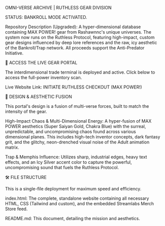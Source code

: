 OMNI-VERSE ARCHIVE | RUTHLESS GEAR DIVISION

STATUS: BANKROLL MODE ACTIVATED.

Repository Description (Upgraded):
A hyper-dimensional database containing MAX POWER! gear from Rashawnnc's unique universes. The system now runs on the Ruthless Protocol, featuring high-impact, custom gear designs influenced by deep lore references and the raw, icy aesthetic of the Bankroll/Trap network. All proceeds support the Anti-Predator Initiative.

🚀 ACCESS THE LIVE GEAR PORTAL

The interdimensional trade terminal is deployed and active. Click below to access the full-power inventory scan.

Live Website Link:
INITIATE RUTHLESS CHECKOUT (MAX POWER!)

🎯 DESIGN & AESTHETIC FUSION

This portal's design is a fusion of multi-verse forces, built to match the intensity of the gear.

High-Impact Chaos & Multi-Dimensional Energy: A hyper-fusion of MAX POWER aesthetics (Super Saiyan Gold, Chakra Blue) with the surreal, unpredictable, and uncompromising chaos found across various dimensional planes. This includes high-tech inventor concepts, dark fantasy grit, and the glitchy, neon-drenched visual noise of the Adult animation matrix.

Trap & Memphis Influence: Utilizes sharp, industrial edges, heavy text effects, and an Icy Silver accent color to capture the powerful, uncompromising sound that fuels the Ruthless Protocol.

🛠️ FILE STRUCTURE

This is a single-file deployment for maximum speed and efficiency.

index.html: The complete, standalone website containing all necessary HTML, CSS (Tailwind and custom), and the embedded Streamlabs Merch Store feed.

README.md: This document, detailing the mission and aesthetics.

